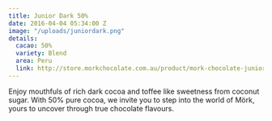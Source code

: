 ```yaml
---
title: Junior Dark 50%
date: 2016-04-04 05:34:00 Z
image: "/uploads/juniordark.png"
details:
  cacao: 50%
  variety: Blend
  area: Peru
  link: http://store.morkchocolate.com.au/product/mork-chocolate-junior-dark-250g
---
```


Enjoy mouthfuls of rich dark cocoa and toffee like sweetness from coconut sugar. With 50% pure cocoa, we invite you to step into the world of Mörk, yours to uncover through true chocolate flavours.
